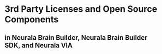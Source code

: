 # 3rd Party Licenses and Open Source Components
## in Neurala Brain Builder, Neurala Brain Builder SDK, and Neurala VIA

